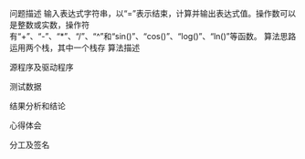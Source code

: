 问题描述
	输入表达式字符串，以“=”表示结束，计算并输出表达式值。操作数可以是整数或实数，操作符有“+”、“-”、“*”、“/”、“^”和“sin()”、“cos()”、“log()”、“ln()”等函数。
算法思路
	运用两个栈，其中一个栈存
算法描述

源程序及驱动程序

测试数据

结果分析和结论

心得体会

分工及签名

